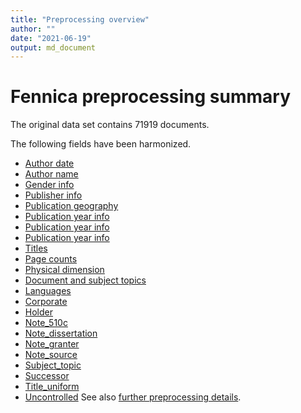 ```yaml
---
title: "Preprocessing overview"
author: ""
date: "2021-06-19"
output: md_document
---
```




# Fennica preprocessing summary

The original data set contains 71919 documents.

The following fields have been harmonized.

  * [Author date](author_date.md)
  * [Author name](author_name.md)
  * [Gender info](gender.md)
  * [Publisher info](publisher.md)
  * [Publication geography](publication_place.md)
  * [Publication year info](publication_time.md)
  * [Publication year info](publication_frequency.md)
  * [Publication year info](publication_interval.md)
  * [Titles](title.md)  
  * [Page counts](pagecount.md)
  * [Physical dimension](dimension.md)    
  * [Document and subject topics](topic.md)
  * [Languages](language.md)
  * [Corporate](corporate.md)
  * [Holder](holder.md)
  * [Note_510c](note_510c.md)
  * [Note_dissertation](note_dissertation.md)
  * [Note_granter](note_granter.md)
  * [Note_source](note_source.md)
  * [Subject_topic](subject_topic.md)
  * [Successor](successor.md)
  * [Title_uniform](title_uniform.md)
  * [Uncontrolled](uncontrolled.md)
See also [further preprocessing details](details.Rmd).

